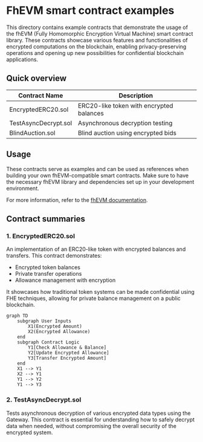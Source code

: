 # FhEVM smart contract examples

This directory contains example contracts that demonstrate the usage of the fhEVM (Fully Homomorphic Encryption Virtual Machine) smart contract library. These contracts showcase various features and functionalities of encrypted computations on the blockchain, enabling privacy-preserving operations and opening up new possibilities for confidential blockchain applications.

## Quick overview

| Contract Name        | Description                              |
| -------------------- | ---------------------------------------- |
| EncryptedERC20.sol   | ERC20-like token with encrypted balances |
| TestAsyncDecrypt.sol | Asynchronous decryption testing          |
| BlindAuction.sol     | Blind auction using encrypted bids       |

## Usage

These contracts serve as examples and can be used as references when building your own fhEVM-compatible smart contracts. Make sure to have the necessary fhEVM library and dependencies set up in your development environment.

For more information, refer to the [fhEVM documentation](https://docs.zama.ai/fhevm).

## Contract summaries

### 1. **EncryptedERC20.sol**

An implementation of an ERC20-like token with encrypted balances and transfers. This contract demonstrates:

- Encrypted token balances
- Private transfer operations
- Allowance management with encryption

It showcases how traditional token systems can be made confidential using FHE techniques, allowing for private balance management on a public blockchain.

```mermaid
graph TD
    subgraph User Inputs
        X1(Encrypted Amount)
        X2(Encrypted Allowance)
    end
    subgraph Contract Logic
        Y1[Check Allowance & Balance]
        Y2[Update Encrypted Allowance]
        Y3[Transfer Encrypted Amount]
    end
    X1 --> Y1
    X2 --> Y1
    Y1 --> Y2
    Y1 --> Y3
```

### 2. **TestAsyncDecrypt.sol**

Tests asynchronous decryption of various encrypted data types using the Gateway. This contract is essential for understanding how to safely decrypt data when needed, without compromising the overall security of the encrypted system.
